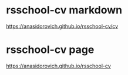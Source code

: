 # rsschool-cv markdown
https://anasidorovich.github.io/rsschool-cv/cv
# rsschool-cv page
https://anasidorovich.github.io/rsschool-cv
